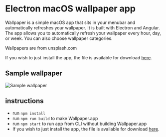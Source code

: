# Electron macOS wallpaper app
Wallpaper is a simple macOS app that sits in your menubar and automatically refreshes your wallpaper. It is built with Electron and Angular. The app allows you to automatically refresh your wallpaper every hour, day, or week. You can also choose wallpaper categories.

Wallpapers are from unsplash.com

If you wish to just install the app, the file is available for download [here](https://github.com/andypotts/macos-wallpaper-app/raw/build/Mockup.zip).

## Sample wallpaper
![Sample wallpaper](https://raw.githubusercontent.com/andypotts/macos-wallpaper-app/master/sample.jpg)

## instructions

- run `npm install`
- run `npm run build` to make Wallpaper.app
- run `npm start` to run app from CLI without building Wallpaper.app
- If you wish to just install the app, the file is available for download [here](https://github.com/andypotts/macos-wallpaper-app/raw/build/Mockup.zip).
